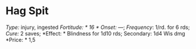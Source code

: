 ﻿---
name: Hag Spit
type: injury, ingested
fortitude: 16
onset: —
frequency: 1/rd. for 6 rds
effect:
  "Blindness for 1d10 rds; Secondary: 1d4 Wis dmg"
cure: 2 saves
price: 1,5
---

# Hag Spit
 *Type:* injury, ingested
*Fortitude: * 16 * Onset:* —;  *Frequency*: 1/rd. for 6 rds;  *Cure:* 2 saves; 
*Effect: * Blindness for 1d10 rds; Secondary: 1d4 Wis dmg
*Price: * 1,5
